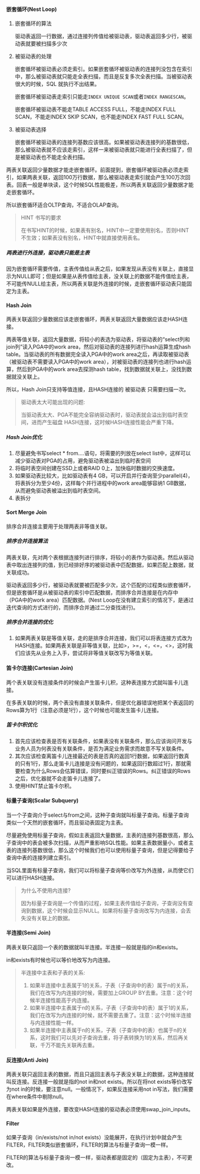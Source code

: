 #### 嵌套循环(Nest Loop)

1. 嵌套循环的算法

   驱动表返回一行数据，通过连接列传值给被驱动表，驱动表返回多少行，被驱动表就要被扫描多少次

2. 被驱动表的处理

   嵌套循环被驱动表必须走索引。如果嵌套循环被驱动表的连接列没包含在索引中，那么被驱动表就只能走全表扫描，而且是反复多次全表扫描。当被驱动表很大的时候，SQL 就执行不出结果。

   嵌套循环被驱动表走索引只能走`INDEX UNIQUE SCAN`或者`INDEX RANGESCAN`。

   嵌套循环被驱动表不能走TABLE ACCESS FULL，不能走INDEX FULL SCAN，不能走INDEX SKIP SCAN，也不能走INDEX FAST FULL SCAN。

3. 被驱动表选择

   嵌套循环被驱动表的连接列基数应该很高。如果被驱动表连接列的基数很低，那么被驱动表就不应该走索引，这样一来被驱动表就只能进行全表扫描了，但是被驱动表也不能走全表扫描。

两表关联返回少量数据才能走嵌套循环。前面提到，嵌套循环被驱动表必须走索引，如果两表关联，返回100万行数据，那么被驱动表走索引就会产生100万次回表。回表一般是单块读，这个时候SQL性能极差，所以两表关联返回少量数据才能走嵌套循环。

所以嵌套循环适合OLTP查询，不适合OLAP查询。

> HINT 书写的要求
>
> 在书写HINT的时候，如果表有别名，HINT中一定要使用别名，否则HINT不生效；如果表没有别名，HINT中就直接使用表名。

##### 两表进行外连接，驱动表只能是主表

因为嵌套循环需要传值，主表传值给从表之后，如果发现从表没有关联上，直接显示为NULL即可；但是如果是从表传值给主表，没关联上的数据不能传值给主表，不可能传NULL给主表，所以两表关联是外连接的时候，走嵌套循环驱动表只能固定为主表。

#### Hash Join

两表关联返回少量数据应该走嵌套循环，两表关联返回大量数据应该走HASH连接。

两表等值关联，返回大量数据，将较小的表选为驱动表，将驱动表的“select列和join列”读入PGA中的work area，然后对驱动表的连接列进行hash运算生成hash table。当驱动表的所有数据完全读入PGA中的work area之后，再读取被驱动表（被驱动表不需要读入PGA中的work area），对被驱动表的连接列也进行hash运算，然后到PGA中的work area去探测hash table，找到数据就关联上，没找到数据就没关联上。

所以，Hash Join只支持等值连接，且HASH连接的 被驱动表 只需要扫描一次。

> 驱动表太大可能出现的问题: 
>
> 当驱动表太大、PGA不能完全容纳驱动表时，驱动表就会溢出到临时表空间，进而产生磁盘 HASH连接，这时候HASH连接性能会严重下降。

##### Hash Join优化

1. 尽量避免书写select * from....语句，将需要的列放在select list中，这样可以减少驱动表对PGA的占用，避免驱动表被溢出到临时表空间
2. 将临时表空间创建在SSD上或者RAID 0上，加快临时数据的交换速度。
3. 如果驱动表比较大，比如驱动表有4 GB，可以开启并行查询至少parallel(4)，将表拆分为至少4份，这样每个并行进程中的work area能够容纳1 GB数据，从而避免驱动表被溢出到临时表空间。
4. 表拆分

#### Sort Merge Join

排序合并连接主要用于处理两表非等值关联。

##### 排序合并连接算法

两表关联，先对两个表根据连接列进行排序，将较小的表作为驱动表。然后从驱动表中取出连接列的值，到已经排好序的被驱动表中匹配数据，如果匹配上数据，就关联成功。

驱动表返回多少行，被驱动表就要被匹配多少次，这个匹配的过程类似嵌套循环，但是嵌套循环是从被驱动表的索引中匹配数据，而排序合并连接是在内存中（PGA中的work area）匹配数据。(Nest Loop在没有建立索引的情况下，是通过迭代查询的方式进行的，而排序合并通过二分查找进行)。

##### 排序合并连接的优化

1. 如果两表关联是等值关联，走的是排序合并连接，我们可以将表连接方式改为HASH连接。如果两表关联是非等值关联，比如>，>=，<，<=，<>，这时我们应该先从业务上入手，尝试将非等值关联改写为等值关联。

#### 笛卡尔连接(Cartesian Join)

两个表关联没有连接条件的时候会产生笛卡儿积，这种表连接方式就叫笛卡儿连接。

在多表关联的时候，两个表没有直接关联条件，但是优化器错误地把某个表返回的Rows算为1行（注意必须是1行），这个时候也可能发生笛卡儿连接。

##### 笛卡尔积优化

1. 首先应该检查表是否有关联条件，如果表没有关联条件，那么应该询问开发与业务人员为何表没有关联条件，是否为满足业务需求而故意不写关联条件。
2. 其次应该检查离笛卡儿连接最近的表是否真的返回1行数据，如果返回行数真的只有1行，那么走笛卡儿连接是没有问题的，如果返回行数超过1行，那就需要检查为什么Rows会估算错误，同时要纠正错误的Rows。纠正错误的Rows之后，优化器就不会走笛卡儿连接了。
3. 使用HINT禁止笛卡尔积。

#### 标量子查询(Scalar Subquery)

当一个子查询介于select与from之间，这种子查询就叫标量子查询。标量子查询类似一个天然的嵌套循环，而且驱动表固定为主表。

尽量避免使用标量子查询，假如主表返回大量数据，主表的连接列基数很高，那么子查询中的表会被多次扫描，从而严重影响SQL性能。如果主表数据量小，或者主表的连接列基数很低，那么这个时候我们也可以使用标量子查询，但是记得要给子查询中表的连接列建立索引。

当SQL里面有标量子查询，我们可以将标量子查询等价改写为外连接，从而使它们可以进行HASH连接。

> 为什么不使用内连接?
>
> 因为标量子查询是一个传值的过程，如果主表传值给子查询，子查询没有查询到数据，这个时候会显示NULL。如果将标量子查询改写为内连接，会丢失没有关联上的数据。

#### 半连接(Semi Join)

两表关联只返回一个表的数据就叫半连接。半连接一般就是指的in和exists。

in和exists有时候也可以等价地改写为内连接。

> 半连接中主表和子表的关系:
>
> 1. 如果半连接中主表属于1的关系，子表（子查询中的表）属于n的关系，我们在改写为内连接的时候，需要加上GROUP BY去重。注意：这个时候半连接性能高于内连接。
> 2. 如果半连接中主表属于n的关系，子表（子查询中的表）属于1的关系，我们在改写为内连接的时候，就不需要去重了。注意：这个时候半连接与内连接性能一样。
> 3. 如果半连接中主表属于n的关系，子表（子查询中的表）也属于n的关系，这时我们可以先对子查询去重，将子表转换为1的关系，然后再关联，千万不能先关联再去重。

#### 反连接(Anti Join)

两表关联只返回主表的数据，而且只返回主表与子表没关联上的数据，这种连接就叫反连接。反连接一般就是指的not in和not exists。所以在将not exists等价改写为not in的时候，要注意null。一般情况下，如果反连接采用not in写法，我们需要在where条件中剔除null。

两表关联如果是外连接，要改变HASH连接的驱动表必须使用swap_join_inputs。

#### Filter

如果子查询（in/exists/not in/not exists）没能展开，在执行计划中就会产生FILTER，FILTER类似嵌套循环，FILTER的算法与标量子查询一模一样。

FILTER的算法与标量子查询一模一样，驱动表都是固定的（固定为主表），不可更改。